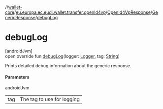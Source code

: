 //[wallet-core](../../../../index.md)/[eu.europa.ec.eudi.wallet.transfer.openId4vp](../../index.md)/[OpenId4VpResponse](../index.md)/[GenericResponse](index.md)/[debugLog](debug-log.md)

# debugLog

[androidJvm]\
open override fun [debugLog](debug-log.md)(logger: [Logger](../../../eu.europa.ec.eudi.wallet.logging/-logger/index.md), tag: [String](https://kotlinlang.org/api/latest/jvm/stdlib/kotlin-stdlib/kotlin/-string/index.html))

Prints detailed debug information about the generic response.

#### Parameters

androidJvm

| | |
|---|---|
| tag | The tag to use for logging |
